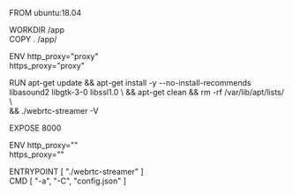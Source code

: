 FROM ubuntu:18.04  
  
WORKDIR /app  
COPY . /app/  
  
ENV http_proxy="proxy" \
https_proxy="proxy"

RUN apt-get update && apt-get install -y --no-install-recommends libasound2 libgtk-3-0 libssl1.0 \ 
   && apt-get clean && rm -rf /var/lib/apt/lists/ \  
   && ./webrtc-streamer -V  
  
EXPOSE 8000  

ENV http_proxy="" \
https_proxy=""

ENTRYPOINT [ "./webrtc-streamer" ]  
CMD [ "-a", "-C", "config.json" ]
<!--stackedit_data:
eyJoaXN0b3J5IjpbLTIwMTkyNDA0MTJdfQ==
-->